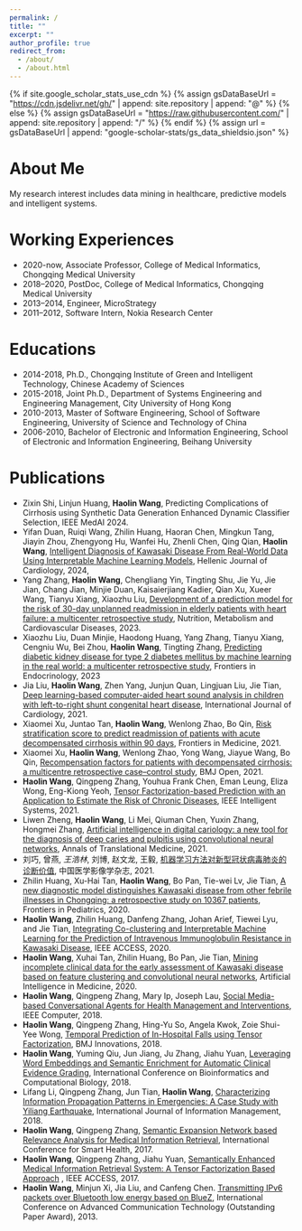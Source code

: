 ```yaml
---
permalink: /
title: ""
excerpt: ""
author_profile: true
redirect_from: 
  - /about/
  - /about.html
---
```


{% if site.google_scholar_stats_use_cdn %}
{% assign gsDataBaseUrl = "https://cdn.jsdelivr.net/gh/" | append: site.repository | append: "@" %}
{% else %}
{% assign gsDataBaseUrl = "https://raw.githubusercontent.com/" | append: site.repository | append: "/" %}
{% endif %}
{% assign url = gsDataBaseUrl | append: "google-scholar-stats/gs_data_shieldsio.json" %}

<span class='anchor' id='about-me'></span>

# About Me
My research interest includes data mining in healthcare, predictive models and intelligent systems. 

# Working Experiences
- 2020-now, Associate Professor, College of Medical Informatics, Chongqing Medical University
- 2018–2020, PostDoc, College of Medical Informatics, Chongqing Medical University
- 2013–2014, Engineer, MicroStrategy
- 2011–2012, Software Intern, Nokia Research Center
  
# Educations
- 2014-2018, Ph.D., Chongqing Institute of Green and Intelligent Technology, Chinese Academy of Sciences
- 2015-2018, Joint Ph.D., Department of Systems Engineering and Engineering Management, City University of Hong Kong
- 2010-2013, Master of Software Engineering, School of Software Engineering, University of Science and Technology of China
- 2006-2010, Bachelor of Electronic and Information Engineering, School of Electronic and Information Engineering, Beihang University
  
# Publications 
- Zixin Shi, Linjun Huang, **Haolin Wang**, Predicting Complications of Cirrhosis using Synthetic Data Generation Enhanced Dynamic Classifier Selection, IEEE MedAI 2024.
- Yifan Duan, Ruiqi Wang, Zhilin Huang, Haoran Chen, Mingkun Tang, Jiayin Zhou, Zhengyong Hu, Wanfei Hu, Zhenli Chen, Qing Qian, **Haolin Wang**, [Intelligent Diagnosis of Kawasaki Disease From Real-World Data Using Interpretable Machine Learning Models](https://www.sciencedirect.com/science/article/pii/S1109966624001702), Hellenic Journal of Cardiology, 2024, 
- Yang Zhang, **Haolin Wang**, Chengliang Yin, Tingting Shu, Jie Yu, Jie Jian, Chang Jian, Minjie Duan, Kaisaierjiang Kadier, Qian Xu, Xueer Wang, Tianyu Xiang, Xiaozhu Liu, [Development of a prediction model for the risk of 30-day unplanned readmission in elderly patients with heart failure: a multicenter retrospective study](https://www.sciencedirect.com/science/article/pii/S0939475323002338), Nutrition, Metabolism and Cardiovascular Diseases, 2023.
- Xiaozhu Liu, Duan Minjie, Haodong Huang, Yang Zhang, Tianyu Xiang, Cengniu Wu, Bei Zhou, **Haolin Wang**, Tingting Zhang, [Predicting diabetic kidney disease for type 2 diabetes mellitus by machine learning in the real world: a multicenter retrospective study](https://www.ncbi.nlm.nih.gov/pmc/articles/PMC10352831/), Frontiers in Endocrinology, 2023
- Jia Liu, **Haolin Wang**, Zhen Yang, Junjun Quan, Lingjuan Liu, Jie Tian, [Deep learning-based computer-aided heart sound analysis in children with left-to-right shunt congenital heart disease](https://www.internationaljournalofcardiology.com/article/S0167-5273(21)02004-0/fulltext ), International Journal of Cardiology, 2021.
- Xiaomei Xu, Juntao Tan, **Haolin Wang**, Wenlong Zhao, Bo Qin, [Risk stratification score to predict readmission of patients with acute decompensated cirrhosis within 90 days](https://www.frontiersin.org/articles/10.3389/fmed.2021.646875/full), Frontiers in Medicine, 2021.
- Xiaomei Xu, **Haolin Wang**, Wenlong Zhao, Yong Wang, Jiayue Wang, Bo Qin, [Recompensation factors for patients with decompensated cirrhosis: a multicentre retrospective case–control study](https://bmjopen.bmj.com/content/11/6/e043083 ), BMJ Open, 2021.
- **Haolin Wang**, Qingpeng Zhang, Youhua Frank Chen, Eman Leung, Eliza Wong, Eng-Kiong Yeoh, [Tensor Factorization-based Prediction with an Application to Estimate the Risk of Chronic Diseases](https://ieeexplore.ieee.org/document/9395205/ ), IEEE Intelligent Systems, 2021.
- Liwen Zheng, **Haolin Wang**, Li Mei, Qiuman Chen, Yuxin Zhang, Hongmei Zhang, [Artificial intelligence in digital cariology: a new tool for the diagnosis of deep caries and pulpitis using convolutional neural networks](https://atm.amegroups.com/article/view/68260/html), Annals of Translational Medicine, 2021.
- 刘巧, 曾燕, *王浩林*, 刘博, 赵文龙, 王毅, [机器学习方法对新型冠状病毒肺炎的诊断价值](https://zyyz.cbpt.cnki.net/WKA3/WebPublication/paperDigest.aspx?paperID=e7682237-fbeb-4ca7-89c8-ee5358e3fc8a), 中国医学影像学杂志, 2021.
- Zhilin Huang, Xu-Hai Tan, **Haolin Wang**, Bo Pan, Tie-wei Lv, Jie Tian, [A new diagnostic model distinguishes Kawasaki disease from other febrile illnesses in Chongqing: a retrospective study on 10367 patients](https://www.frontiersin.org/articles/10.3389/fped.2020.533759/full), Frontiers in Pediatrics, 2020.
- **Haolin Wang**, Zhilin Huang, Danfeng Zhang, Johan Arief, Tiewei Lyu, and Jie Tian, [Integrating Co-clustering and Interpretable Machine Learning for the Prediction of Intravenous Immunoglobulin Resistance in Kawasaki Disease](https://ieeexplore.ieee.org/document/9097874), IEEE ACCESS, 2020.
- **Haolin Wang**, Xuhai Tan, Zhilin Huang, Bo Pan, Jie Tian, [Mining incomplete clinical data for the early assessment of Kawasaki disease based on feature clustering and convolutional neural networks](https://www.sciencedirect.com/science/article/pii/S0933365719307602), Artificial Intelligence in Medicine, 2020.
- **Haolin Wang**, Qingpeng Zhang, Mary Ip, Joseph Lau, [Social Media-based Conversational Agents for Health Management and Interventions](https://ieeexplore.ieee.org/document/8436412), IEEE Computer, 2018.
- **Haolin Wang**, Qingpeng Zhang, Hing-Yu So, Angela Kwok, Zoie Shui-Yee Wong, [Temporal Prediction of In-Hospital Falls using Tensor Factorization](https://innovations.bmj.com/content/4/2/75), BMJ Innovations, 2018.
- **Haolin Wang**, Yuming Qiu, Jun Jiang, Ju Zhang, Jiahu Yuan, [Leveraging Word Embeddings and Semantic Enrichment for Automatic Clinical Evidence Grading](https://dl.acm.org/doi/abs/10.1145/3194480.3194492), International Conference on Bioinformatics and Computational Biology, 2018.
- Lifang Li, Qingpeng Zhang, Jun Tian, **Haolin Wang**, [Characterizing Information Propagation Patterns in Emergencies: A Case Study with Yiliang Earthquake](https://www.sciencedirect.com/science/article/pii/S0268401217300051), International Journal of Information Management, 2018.
- **Haolin Wang**, Qingpeng Zhang, [Semantic Expansion Network based Relevance Analysis for Medical Information Retrieval](https://link.springer.com/chapter/10.1007/978-3-319-67964-8_27), International Conference for Smart Health, 2017.
- **Haolin Wang**, Qingpeng Zhang, Jiahu Yuan, [Semantically Enhanced Medical Information Retrieval System: A Tensor Factorization Based Approach](https://ieeexplore.ieee.org/document/7912400) , IEEE ACCESS, 2017.
- **Haolin Wang**, Minjun Xi, Jia Liu, and Canfeng Chen. [Transmitting IPv6 packets over Bluetooth low energy based on BlueZ](https://ieeexplore.ieee.org/document/6488142), International Conference on Advanced Communication Technology (Outstanding Paper Award), 2013.

